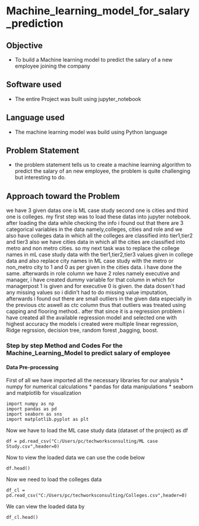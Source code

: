 # Machine_learning_model_for_salary_prediction
## Objective
- To build a Machine learning model to predict the salary of a new employee joining the company
## Software used
- The entire Project was built using jupyter_notebook
## Language used
- The machine learning model was build using Python language
## Problem Statement
-  the problem statement tells us to create a machine learning algorithm to predict the salary of an new employee, the problem is quite challenging but interesting to do.
## Approach toward the Problem
 we have 3 given datas one is ML case study second one is cities and third one is colleges. my first step was to load these datas into jupyter notebook. after loading the data while checking the info i found out that there are 3 categorical variables in the data namely,colleges, cities and role and we also have colleges data in which all the colleges are classified into tier1,tier2 and tier3 also we have cities data in which all the cities are classified into metro and non metro cities. so my next task was to replace the college names in mL case study data with the tier1,tier2,tier3 values given in college data and also replace city names in ML case study with the metro or non_metro city to 1 and 0 as per given in the cities data. i have done the same. afterwards in role column we have 2 roles namely executive and manager, i have created dummy variable for that column in which for managerpost 1 is given and for executive 0 is given. the data dosen't had any missing values so i didin't had to do missing value imputation, afterwards i found out there are small outliers in the given data especially in the previous ctc aswell as ctc column thus that outliers was treated using capping and flooring method.. after that since it is a regression problem i have created all the available regression model and selected one with highest accuracy the models i created were multiple linear regression, Ridge regrssion, decision tree, random forest ,bagging, boost.
 ### Step by step Method and Codes For the Machine_Learning_Model to predict salary of employee
 #### Data Pre-processing
 First of all we have imported all the necessary libraries for our analysis * numpy for numerical calculations * pandas for data manipulations * seaborn and matplotlib for visualization
 ```
import numpy as np
import pandas as pd
import seaborn as sns
import matplotlib.pyplot as plt
```
Now we have to load the ML case study data (dataset of the project) as df
```
df = pd.read_csv("C:/Users/pc/techworksconsulting/ML case Study.csv",header=0)
```
Now to view the loaded data we can use the code below
```
df.head()
```
Now we need to load the colleges data 
```
df_cl = pd.read_csv("C:/Users/pc/techworksconsulting/Colleges.csv",header=0)
```
We can view the loaded data by
```
df_cl.head()
```





